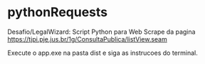 # pythonRequests
Desafio/LegalWizard: Script Python para Web Scrape da pagina https://tjpi.pje.jus.br/1g/ConsultaPublica/listView.seam

Execute o app.exe na pasta dist e siga as instrucoes do terminal.
